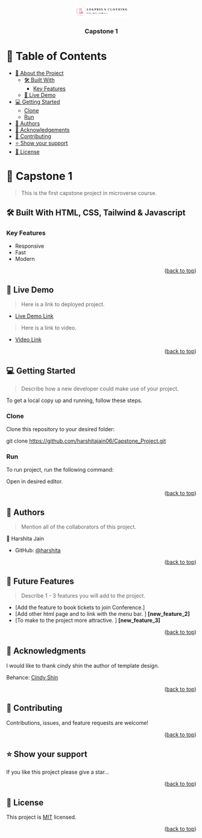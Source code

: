 <a name="readme-top"></a>

<div align="center">

  <img src="./assets/logo.png" alt="logo" width="140"  height="auto" />
  <br/>

  <h3><b>Capstone 1</b></h3>

</div>

<!-- TABLE OF CONTENTS -->

# 📗 Table of Contents

- [📖 About the Project](#about-project)
  - [🛠 Built With](#built-with)
    - [Key Features](#key-features)
  - [🚀 Live Demo](#live-demo)
- [💻 Getting Started](#getting-started)
  - [Clone](#clone)
  - [Run](#run)
- [👥 Authors](#authors)
- [🙏 Acknowledgements](#acknowledgements)
- [🤝 Contributing](#contributing)
- [⭐️ Show your support](#support)
- [📝 License](#license)

<!-- PROJECT DESCRIPTION -->

# 📖 Capstone 1 <a name="about-project"></a>

> This is the first capstone project in microverse course.

## 🛠 Built With <a name="built-with">HTML, CSS, Tailwind & Javascript</a>

<!-- Features -->

### Key Features <a name="key-features"></a>

- Responsive 
- Fast
- Modern

<p align="right">(<a href="#readme-top">back to top</a>)</p>


<!-- LIVE DEMO -->

## 🚀 Live Demo <a name="live-demo"></a>

> Here is a link to deployed project.

- [Live Demo Link](https://harshitajain06.github.io/Capstone_Project/)

> Here is a link to video.

- [Video Link](https://drive.google.com/file/d/1zRB642-vAuQTYIkkXmcvic3zd2AlB9ka/view?usp=sharing)

<p align="right">(<a href="#readme-top">back to top</a>)</p>

<!-- GETTING STARTED -->

## 💻 Getting Started <a name="getting-started"></a>

> Describe how a new developer could make use of your project.

To get a local copy up and running, follow these steps.

### Clone

Clone this repository to your desired folder:

  git clone https://github.com/harshitajain06/Capstone_Project.git


### Run 

To run project, run the following command:

  Open in desired editor.

<p align="right">(<a href="#readme-top">back to top</a>)</p>

<!-- AUTHORS -->

## 👥 Authors <a name="authors"></a>

> Mention all of the collaborators of this project.

👤 Harshita Jain

- GitHub: [@harshita](https://github.com/harshitajain06)

<p align="right">(<a href="#readme-top">back to top</a>)</p>

<!-- FUTURE FEATURES -->

## 🔭 Future Features <a name="future-features"></a>

> Describe 1 - 3 features you will add to the project.

- [Add the feature to book tickets to join Conference.] 
- [Add other html page and to link with the menu bar. ] **[new_feature_2]**
- [To make to the project more attractive. ] **[new_feature_3]**

<p align="right">(<a href="#readme-top">back to top</a>)</p>

<!-- ACKNOWLEDGEMENTS -->

## 🙏 Acknowledgments <a name="acknowledgements"></a>

I would like to thank cindy shin the author of template design.

Behance: [Cindy Shin](https://www.behance.net/gallery/29845175/CC-Global-Summit-2015)

<p align="right">(<a href="#readme-top">back to top</a>)</p>

<!-- CONTRIBUTING -->

## 🤝 Contributing <a name="contributing"></a>

Contributions, issues, and feature requests are welcome!

<p align="right">(<a href="#readme-top">back to top</a>)</p>

<!-- SUPPORT -->

## ⭐️ Show your support <a name="support"></a>

If you like this project please give a star...

<p align="right">(<a href="#readme-top">back to top</a>)</p>

<!-- LICENSE -->

## 📝 License <a name="license"></a>

This project is [MIT](./mit.md) licensed.


<p align="right">(<a href="#readme-top">back to top</a>)</p>


